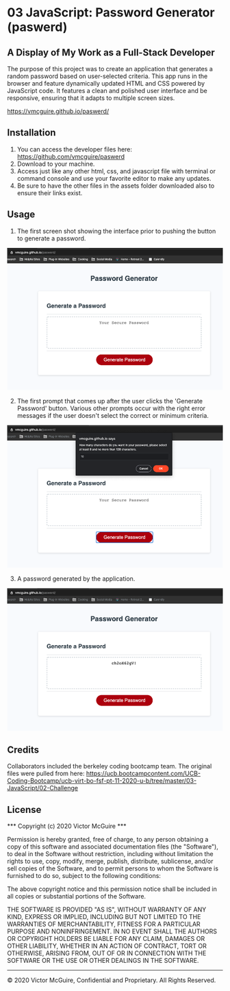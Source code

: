 # 03 JavaScript: Password Generator (paswerd)

## A Display of My Work as a Full-Stack Developer

The purpose of this project was to create an application that generates a random password based on user-selected criteria. This app runs in the browser and feature dynamically updated HTML and CSS powered by JavaScript code. It features a clean and polished user interface and be responsive, ensuring that it adapts to multiple screen sizes.

https://vmcguire.github.io/paswerd/

## Installation

1. You can access the developer files here: https://github.com/vmcguire/paswerd
2. Download to your machine. 
3. Access just like any other html, css, and javascript file with terminal or command console and use your favorite editor to make any updates.
4. Be sure to have the other files in the assets folder downloaded also to ensure their links exist.

## Usage 

1. The first screen shot showing the interface prior to pushing the button to generate a password.

![screenshot](Assets/Images/1_Screen_Shot.png)

2. The first prompt that comes up after the user clicks the 'Generate Password' button. Various other prompts occur with the right error messages if the user doesn't select the correct or minimum criteria.

![screenshot](Assets/Images/2_Screen_Shot.png)

3. A password generated by the application.

![screenshot](Assets/Images/3_Screen_Shot.png)

## Credits

Collaborators included the berkeley coding bootcamp team. The original files were pulled from here:
https://ucb.bootcampcontent.com/UCB-Coding-Bootcamp/ucb-virt-bo-fsf-pt-11-2020-u-b/tree/master/03-JavaScript/02-Challenge

## License

*** Copyright (c) 2020 Victor McGuire ***

Permission is hereby granted, free of charge, to any person obtaining a copy
of this software and associated documentation files (the "Software"), to deal
in the Software without restriction, including without limitation the rights
to use, copy, modify, merge, publish, distribute, sublicense, and/or sell
copies of the Software, and to permit persons to whom the Software is
furnished to do so, subject to the following conditions:

The above copyright notice and this permission notice shall be included in all
copies or substantial portions of the Software.

THE SOFTWARE IS PROVIDED "AS IS", WITHOUT WARRANTY OF ANY KIND, EXPRESS OR
IMPLIED, INCLUDING BUT NOT LIMITED TO THE WARRANTIES OF MERCHANTABILITY,
FITNESS FOR A PARTICULAR PURPOSE AND NONINFRINGEMENT. IN NO EVENT SHALL THE
AUTHORS OR COPYRIGHT HOLDERS BE LIABLE FOR ANY CLAIM, DAMAGES OR OTHER
LIABILITY, WHETHER IN AN ACTION OF CONTRACT, TORT OR OTHERWISE, ARISING FROM,
OUT OF OR IN CONNECTION WITH THE SOFTWARE OR THE USE OR OTHER DEALINGS IN THE
SOFTWARE.

---

© 2020 Victor McGuire, Confidential and Proprietary. All Rights Reserved.
